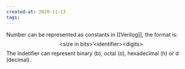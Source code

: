 ```yaml
---
created-at: 2020-11-13
tags:
---
```

Number can be represented as constants in [[Verilog]], the format is:
$$
\text{<size in bits>'<identifier><digits>}
$$
The indetifier can represent binary (b), octal (o), hexadecimal (h) or d (decimal).